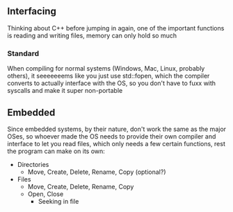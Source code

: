 ## Interfacing
Thinking about C++ before jumping in again, one of the important functions is reading and writing files, memory can only hold so much

### Standard
When compiling for normal systems (Windows, Mac, Linux, probably others), it seeeeeeems like you just use std::fopen, which the compiler converts to actually interface with the OS, so you don't have to fuxx with syscalls and make it super non-portable

## Embedded
Since embedded systems, by their nature, don't work the same as the major OSes, so whoever made the OS needs to provide their own compiler and interface to let you read files, which only needs a few certain functions, rest the program can make on its own:
- Directories
  - Move, Create, Delete, Rename, Copy (optional?)
- Files
  - Move, Create, Delete, Rename, Copy
  - Open, Close
    - Seeking in file
